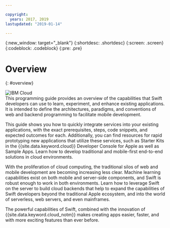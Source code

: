 ```yaml
---

copyright:
  years: 2017, 2019
lastupdated: "2019-01-14"

---
```

{:new_window: target="_blank"}
{:shortdesc: .shortdesc}
{:screen: .screen}
{:codeblock: .codeblock}
{:pre: .pre}

# Overview
{: #overview}

![IBM Cloud](images/Swift_graphic.png)
<br>
This programming guide provides an overview of the capabilities that Swift developers can use to learn, experiment, and enhance existing applications. It is intended to define the architectures, paradigms, and conventions of web and backend programming to facilitate mobile development.

This guide shows you how to quickly integrate services into your existing applications, with the exact prerequisites, steps, code snippets, and expected outcomes for each. Additionally, you can find resources for rapid prototyping new applications that utilize these services, such as Starter Kits in the {{site.data.keyword.cloud}} Developer Console for Apple as well as Sample Apps. Learn how to develop traditional and mobile-first end-to-end solutions in cloud environments.

With the proliferation of cloud computing, the traditional silos of web and mobile development are becoming increasing less clear. Machine learning capabilities exist on both mobile and server-side components, and Swift is robust enough to work in both environments. Learn how to leverage Swift on the server to build cloud backends that help to expand the capabilities of Swift developers beyond the traditional Apple ecosystem, and into the world of serverless, web servers, and even mainframes.

The powerful capabilities of Swift, combined with the innovation of {{site.data.keyword.cloud_notm}} makes creating apps easier, faster, and with more exciting features than ever before.

